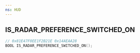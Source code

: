 ```yaml
---
ns: HUD
---
```

## IS_RADAR_PREFERENCE_SWITCHED_ON

```c
// 0x81E47F0EE1F2B21E 0x14AEAA28
BOOL IS_RADAR_PREFERENCE_SWITCHED_ON();
```

